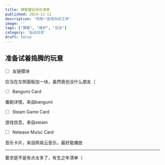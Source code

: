 ```yaml
---
title: 博客建设待办清单
published: 2024-11-11
description: '列举一些待办的工作'
image: ''
tags: ["博客", "维护", "日志"]
category: '站点日志'
draft: false 
---
```


## 准备试着捣腾的玩意
- [ ] 友链模块

应当在左侧面板加一块，虽然我也没什么朋友（

- [ ] Bangumi Card

番剧详情，来自bangumi

- [ ] Steam Game Card

游戏信息，来自steam

- [ ] Netease Muisc Card

音乐卡片，来自网易云音乐，最好能播放

<hr>

要求是不是有点太多了，有生之年清单（
